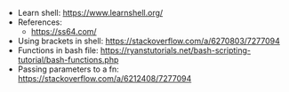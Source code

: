 * Learn shell: https://www.learnshell.org/
* References: 
  * https://ss64.com/
* Using brackets in shell: https://stackoverflow.com/a/6270803/7277094
* Functions in bash file: https://ryanstutorials.net/bash-scripting-tutorial/bash-functions.php
* Passing parameters to a fn: https://stackoverflow.com/a/6212408/7277094
 
